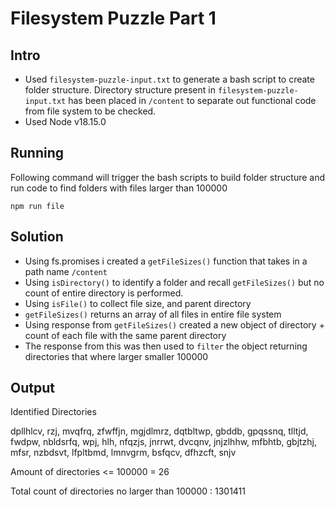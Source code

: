 # Filesystem Puzzle Part 1


## Intro

 - Used `filesystem-puzzle-input.txt` to generate a bash script to create folder structure. Directory structure present in `filesystem-puzzle-input.txt` has been placed in `/content` to separate out functional code from file system to be checked. 
 - Used Node v18.15.0

## Running

Following command will trigger the bash scripts to build folder structure and run code to find folders with files larger than 100000
  
    npm run file


## Solution

 - Using fs.promises i created a `getFileSizes()` function that takes in a path name `/content` 
 - Using `isDirectory()` to identify a folder and recall `getFileSizes()` but no count of entire directory is performed.
 - Using `isFile()` to collect file size, and parent directory
 - `getFileSizes()` returns an array of all files in entire file system
 - Using response from `getFileSizes()` created a new object of directory + count of each file with the same parent directory
 - The response from this was then used to `filter` the object returning directories that where larger smaller 100000

## Output

Identified Directories 

 dpllhlcv, rzj, mvqfrq, zfwffjn, mgjdlmrz, dqtbltwp, gbddb, gpqssnq, tlltjd, fwdpw, nbldsrfq, wpj, hlh, nfqzjs, jnrrwt, dvcqnv, jnjzlhhw, mfbhtb, gbjtzhj, mfsr, nzbdsvt, lfpltbmd, lmnvgrm, bsfqcv, dfhzcft, snjv 

Amount of directories <= 100000 = 26

Total count of directories no larger than 100000 : 1301411